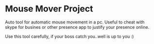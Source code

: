 # Mouse Mover Project

Auto tool for automatic mouse movement in a pc.
Useful to cheat with skype for busines or other presence app to justify your presence online.

Use this tool carefully, if your boss catch you..well is up to you :)
